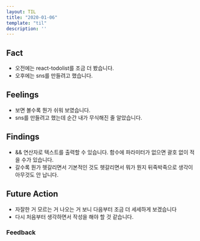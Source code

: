 ```yaml
---
layout: TIL
title: "2020-01-06"
template: "til"
description: ''
---
```


## Fact  

- 오전에는 react-todolist를 조금 더 봤습니다.
- 오후에는 sns를 만들려고 했습니다.

## Feelings  

- 보면 볼수록 뭔가 쉬워 보였습니다.
- sns를 만들려고 했는데 순간 내가 무식해진 줄 알았습니다.

## Findings  

- && 연산자로 텍스트를 출력할 수 있습니다. 함수에 파라미터가 없으면 괄호 없이 적을 수가 있습니다.
- 갈수록 뭔가 헷갈리면서 기본적인 것도 헷갈리면서 뭐가 뭔지 뒤죽박죽으로 생각이 아무것도 안 납니다.

## Future Action

- 자잘한 거 모르는 거 나오는 거 보니 다음부터 조금 더 세세하게 보겠습니다
- 다시 처음부터 생각하면서 작성을 해야 할 것 같습니다.

### Feedback  


